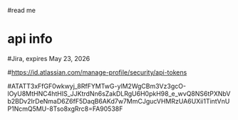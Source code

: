 #read me
# api info 

#Jira, expires May 23, 2026

#https://id.atlassian.com/manage-profile/security/api-tokens

#ATATT3xFfGF0wkwyj_8RfFYMTwG-ylM2WgCBm3Vz3gcO-lOyU8MtHNC4htHIS_JJKtrdNn6sZakDLRgU6H0pkH98_e_wvQ8NS6tPXNbVb2BDv2IrDeNmaD6Z6fF5DaqB6AKd7w7MmCJgucVHMRzUA6UXii1TintVnUP1NcmQ5MU-8Tso8xgRrc8=FA90538F

